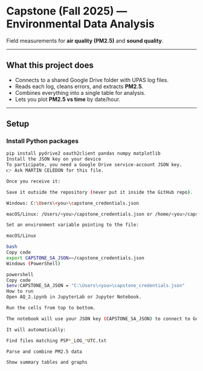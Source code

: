 # Capstone (Fall 2025) — Environmental Data Analysis

Field measurements for **air quality (PM2.5)** and **sound quality**.

---

## What this project does

- Connects to a shared Google Drive folder with UPAS log files.  
- Reads each log, cleans errors, and extracts **PM2.5**.  
- Combines everything into a single table for analysis.  
- Lets you plot **PM2.5 vs time** by date/hour.

---

## Setup

### Install Python packages
```bash
pip install pydrive2 oauth2client pandas numpy matplotlib
Install the JSON key on your device
To participate, you need a Google Drive service-account JSON key.
👉 Ask MARTIN CELEDON for this file.

Once you receive it:

Save it outside the repository (never put it inside the GitHub repo).

Windows: C:\Users\<you>\capstone_credentials.json

macOS/Linux: /Users/<you>/capstone_credentials.json or /home/<you>/capstone_credentials.json

Set an environment variable pointing to the file:

macOS/Linux

bash
Copy code
export CAPSTONE_SA_JSON=~/capstone_credentials.json
Windows (PowerShell)

powershell
Copy code
$env:CAPSTONE_SA_JSON = "C:\Users\<you>\capstone_credentials.json"
How to run
Open AQ_2.ipynb in JupyterLab or Jupyter Notebook.

Run the cells from top to bottom.

The notebook will use your JSON key (CAPSTONE_SA_JSON) to connect to Google Drive.

It will automatically:

Find files matching PSP*_LOG_*UTC.txt

Parse and combine PM2.5 data

Show summary tables and graphs

